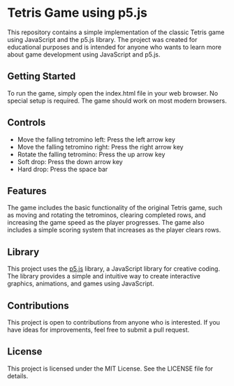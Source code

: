 # Tetris Game using p5.js
This repository contains a simple implementation of the classic Tetris game using JavaScript and the p5.js library. The project was created for educational purposes and is intended for anyone who wants to learn more about game development using JavaScript and p5.js.

## Getting Started
To run the game, simply open the index.html file in your web browser. No special setup is required. The game should work on most modern browsers.

## Controls
- Move the falling tetromino left: Press the left arrow key
- Move the falling tetromino right: Press the right arrow key
- Rotate the falling tetromino: Press the up arrow key
- Soft drop: Press the down arrow key
- Hard drop: Press the space bar

## Features
The game includes the basic functionality of the original Tetris game, such as moving and rotating the tetrominos, clearing completed rows, and increasing the game speed as the player progresses.
The game also includes a simple scoring system that increases as the player clears rows.

## Library
This project uses the [p5.js](https://p5js.org/es/) library, a JavaScript library for creative coding. The library provides a simple and intuitive way to create interactive graphics, animations, and games using JavaScript.

## Contributions
This project is open to contributions from anyone who is interested. If you have ideas for improvements, feel free to submit a pull request.

## License
This project is licensed under the MIT License. See the LICENSE file for details.
